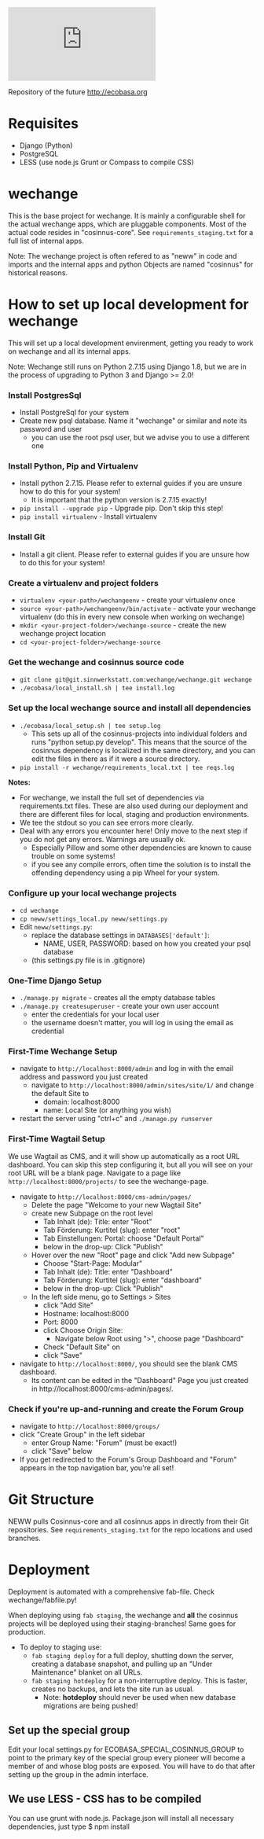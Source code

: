 ![ecobasa logo](http://cloud.ecobasa.org/public.php?service=files&t=976069b03a5d7f4153c5cfc16e7ab309&download)

Repository of the future http://ecobasa.org

# Requisites
* Django (Python)
* PostgreSQL
* LESS (use node.js Grunt or Compass to compile CSS)

wechange
=========================

This is the base project for wechange. It is mainly a configurable shell for the actual wechange apps, which are pluggable components. Most of the actual code resides in "cosinnus-core". See `requirements_staging.txt` for a full list of internal apps.

Note: The wechange project is often refered to as "neww" in code and imports and the internal apps and python Objects are named "cosinnus" for historical reasons. 

# How to set up local development for wechange

This will set up a local development envirenment, getting you ready to work on wechange and all its internal apps.

Note: Wechange still runs on Python 2.7.15 using Django 1.8, but we are in the process of upgrading to Python 3 and Django >= 2.0!


### Install PostgresSql 

* Install PostgreSql for your system 
* Create new psql database. Name it "wechange" or similar and note its password and user
  * you can use the root psql user, but we advise you to use a different one
  
### Install Python, Pip and Virtualenv
 
* Install python 2.7.15. Please refer to external guides if you are unsure how to do this for your system!
  * It is important that the python version is 2.7.15 exactly!
* `pip install --upgrade pip` - Upgrade pip. Don't skip this step!
* `pip install virtualenv` - Install virtualenv

### Install Git

* Install a git client. Please refer to external guides if you are unsure how to do this for your system!

### Create a virtualenv and project folders
 
* `virtualenv <your-path>/wechangeenv` - create your virtualenv once
* `source <your-path>/wechangeenv/bin/activate` - activate your wechange virtualenv (do this in every new console when working on wechange)
* `mkdir <your-project-folder>/wechange-source` - create the new wechange project location
* `cd <your-project-folder>/wechange-source`

### Get the wechange and cosinnus source code

* `git clone git@git.sinnwerkstatt.com:wechange/wechange.git wechange`
* `./ecobasa/local_install.sh | tee install.log`

### Set up the local wechange source and install all dependencies

* `./ecobasa/local_setup.sh | tee setup.log`
  * This sets up all of the cosinnus-projects into individual folders and runs "python setup.py develop". This means that the source of the cosinnus dependency is localized in the same directory, and you can edit the files in there as if it were a source directory.
* `pip install -r wechange/requirements_local.txt | tee reqs.log`
  
**Notes:** 

* For wechange, we install the full set of dependencies via requirements.txt files. These are also used during our deployment and there are different files for local, staging and production environments.
* We tee the stdout so you can see errors more clearly.
* Deal with any errors you encounter here! Only move to the next step if you do not get any errors. Warnings are usually ok.
  * Especially Pillow and some other dependencies are known to cause trouble on some systems! 
  * if you see any compile errors, often time the solution is to install the offending dependency using a pip Wheel for your system.

### Configure up your local wechange projects

* `cd wechange`
* `cp neww/settings_local.py neww/settings.py`
* Edit `neww/settings.py`:
  * replace the database settings in ``DATABASES['default']``: 
    * NAME, USER, PASSWORD: based on how you created your psql database
  * (this settings.py file is in .gitignore)

### One-Time Django Setup 
  
* `./manage.py migrate` - creates all the empty database tables
* `./manage.py createsuperuser` - create your own user account
  * enter the credentials for your local user
  * the username doesn't matter, you will log in using the email as credential

### First-Time Wechange Setup

* navigate to `http://localhost:8000/admin` and log in with the email address and password you just created
  * navigate to `http://localhost:8000/admin/sites/site/1/` and change the default Site to 
    * domain: localhost:8000
    * name: Local Site (or anything you wish)
* restart the server using "ctrl+c" and `./manage.py runserver`

### First-Time Wagtail Setup

We use Wagtail as CMS, and it will show up automatically as a root URL dashboard. You can skip this step configuring it, but all you will see on your root URL will be a blank page. Navigate to a page like `http://localhost:8000/projects/` to see the wechange-page.

* navigate to `http://localhost:8000/cms-admin/pages/`
  * Delete the page "Welcome to your new Wagtail Site"
  * create new Subpage on the root level
    * Tab Inhalt (de): Title: enter "Root"
    * Tab Förderung: Kurtitel (slug): enter "root"
    * Tab Einstellungen: Portal: choose "Default Portal"
    * below in the drop-up: Click "Publish"
  * Hover over the new "Root" page and click "Add new Subpage"
    * Choose "Start-Page: Modular"
    * Tab Inhalt (de): Title: enter "Dashboard"
    * Tab Förderung: Kurtitel (slug): enter "dashboard"
    * below in the drop-up: Click "Publish"
  * In the left side menu, go to Settings > Sites
    * click "Add Site"
    * Hostname: localhost:8000
    * Port: 8000
    * click Choose Origin Site:
      * Navigate below Root using ">", choose page "Dashboard"
    * Check "Default Site" on
    * click "Save"
* navigate to `http://localhost:8000/`, you should see the blank CMS dashboard. 
  * Its content can be edited in the "Dashboard" Page you just created in http://localhost:8000/cms-admin/pages/. 

### Check if you're up-and-running and create the Forum Group

* navigate to `http://localhost:8000/groups/`
* click "Create Group" in the left sidebar
  * enter Group Name: "Forum" (must be exact!)
  * click "Save" below
* If you get redirected to the Forum's Group Dashboard and "Forum" appears in the top navigation bar, you're all set!


# Git Structure

NEWW pulls Cosinnus-core and all cosinnus apps in directly from their Git repositories. See `requirements_staging.txt` for the repo locations and used branches.

# Deployment

Deployment is automated with a comprehensive fab-file. Check wechange/fabfile.py!

When deploying using `fab staging`, the wechange and **all** the cosinnus projects will be deployed using their staging-branches! Same goes for production.

* To deploy to staging use:
  * `fab staging deploy` for a full deploy, shutting down the server, creating a database snapshot, and pulling up an "Under Maintenance" blanket on all URLs.
  * `fab staging hotdeploy` for a non-interruptive deploy. This is faster, creates no backups, and lets the site run as usual.
    * Note: **hotdeploy** should never be used when new database migrations are being pushed!


Set up the special group
------------------------

Edit your local settings.py for ECOBASA_SPECIAL_COSINNUS_GROUP to point to the
primary key of the special group every pioneer will become a member of and
whose blog posts are exposed. You will have to do that after setting up the
group in the admin interface.


We use LESS - CSS has to be compiled
------------------------------------
You can use grunt with node.js. Package.json will install all necessary dependencies, just type
	$ npm install